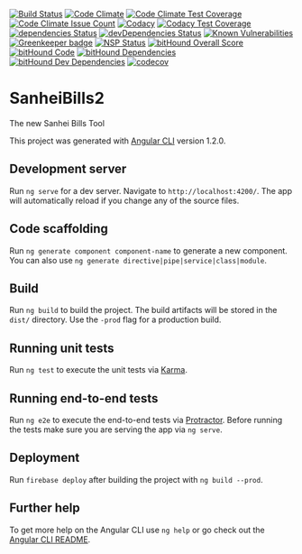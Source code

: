 [![Build Status](https://travis-ci.org/lukaselmer/sanhei-bills2.svg?branch=master)](https://travis-ci.org/lukaselmer/sanhei-bills2)
[![Code Climate](https://codeclimate.com/github/lukaselmer/sanhei-bills2/badges/gpa.svg)](https://codeclimate.com/github/lukaselmer/sanhei-bills2)
[![Code Climate Test Coverage](https://codeclimate.com/github/lukaselmer/sanhei-bills2/badges/coverage.svg)](https://codeclimate.com/github/lukaselmer/sanhei-bills2/coverage)
[![Code Climate Issue Count](https://codeclimate.com/github/lukaselmer/sanhei-bills2/badges/issue_count.svg)](https://codeclimate.com/github/lukaselmer/sanhei-bills2)
[![Codacy](https://api.codacy.com/project/badge/Grade/cc92ebe2a13244738fc76d55482fe9b6)](https://www.codacy.com/app/renuo/sanhei-bills2)
[![Codacy Test Coverage](https://api.codacy.com/project/badge/Coverage/cc92ebe2a13244738fc76d55482fe9b6)](https://www.codacy.com/app/renuo/sanhei-bills2?utm_source=github.com&utm_medium=referral&utm_content=lukaselmer/sanhei-bills2&utm_campaign=Badge_Coverage)
[![dependencies Status](https://david-dm.org/lukaselmer/sanhei-bills2/status.svg)](https://david-dm.org/lukaselmer/sanhei-bills2)
[![devDependencies Status](https://david-dm.org/lukaselmer/sanhei-bills2/dev-status.svg)](https://david-dm.org/lukaselmer/sanhei-bills2?type=dev)
[![Known Vulnerabilities](https://snyk.io/test/github/lukaselmer/sanhei-bills2/badge.svg)](https://snyk.io/test/github/lukaselmer/sanhei-bills2)
[![Greenkeeper badge](https://badges.greenkeeper.io/lukaselmer/sanhei-bills2.svg)](https://greenkeeper.io/)
[![NSP Status](https://nodesecurity.io/orgs/lukaselmer/projects/44cae39e-0b80-474c-8b7d-27ef4063a9e6/badge)](https://nodesecurity.io/orgs/lukaselmer/projects/44cae39e-0b80-474c-8b7d-27ef4063a9e6)
[![bitHound Overall Score](https://www.bithound.io/github/lukaselmer/sanhei-bills2/badges/score.svg)](https://www.bithound.io/github/lukaselmer/sanhei-bills2)
[![bitHound Code](https://www.bithound.io/github/lukaselmer/sanhei-bills2/badges/code.svg)](https://www.bithound.io/github/lukaselmer/sanhei-bills2)
[![bitHound Dependencies](https://www.bithound.io/github/lukaselmer/sanhei-bills2/badges/dependencies.svg)](https://www.bithound.io/github/lukaselmer/sanhei-bills2/master/dependencies/npm)
[![bitHound Dev Dependencies](https://www.bithound.io/github/lukaselmer/sanhei-bills2/badges/devDependencies.svg)](https://www.bithound.io/github/lukaselmer/sanhei-bills2/master/dependencies/npm)
[![codecov](https://codecov.io/gh/lukaselmer/sanhei-bills2/branch/master/graph/badge.svg)](https://codecov.io/gh/lukaselmer/sanhei-bills2)

# SanheiBills2

The new Sanhei Bills Tool

This project was generated with [Angular CLI](https://github.com/angular/angular-cli) version 1.2.0.

## Development server

Run `ng serve` for a dev server. Navigate to `http://localhost:4200/`. The app will automatically reload if you change any of the source files.

## Code scaffolding

Run `ng generate component component-name` to generate a new component. You can also use `ng generate directive|pipe|service|class|module`.

## Build

Run `ng build` to build the project. The build artifacts will be stored in the `dist/` directory. Use the `-prod` flag for a production build.

## Running unit tests

Run `ng test` to execute the unit tests via [Karma](https://karma-runner.github.io).

## Running end-to-end tests

Run `ng e2e` to execute the end-to-end tests via [Protractor](http://www.protractortest.org/).
Before running the tests make sure you are serving the app via `ng serve`.

## Deployment

Run `firebase deploy` after building the project with `ng build --prod`.

## Further help

To get more help on the Angular CLI use `ng help` or go check out the [Angular CLI README](https://github.com/angular/angular-cli/blob/master/README.md).
